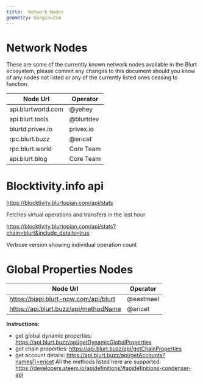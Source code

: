 ```yaml
---
title:  Network Nodes
geometry: margin=2cm
---
```


# Network Nodes

These are some of the currently known network nodes available in the Blurt ecosystem, please commit any changes to this document should you know of any nodes not listed or any of the currently listed ones ceasing to function. 


| Node Url              | Operator  |  
|-----------------------|-----------|
| api.blurtworld.com    | @yehey    |
| api.blurt.tools       | @blurtdev |
| blurtd.privex.io      | privex.io |  
| rpc.blurt.buzz        | @ericet   | 
| rpc.blurt.world       | Core Team | 
| api.blurt.blog        | Core Team |

# Blocktivity.info api 
https://blocktivity.blurtopian.com/api/stats

Fetches virtual operations and transfers in the last hour

https://blocktivity.blurtopian.com/api/stats?chain=blurt&include_details=true

Verbose version showing individual operation count

# Global Properties Nodes



| Node Url                               | Operator  |
| ---------------------------------------|-----------|
| https://biapi.blurt-now.com/api/blurt  | @eastmael |
| https://api.blurt.buzz/api/methodName  | @ericet   |

**Instructions:**

* get global dynamic properties: https://api.blurt.buzz/api/getDynamicGlobalProperties 
* get chain properties: https://api.blurt.buzz/api/getChainProperties
* get account details: https://api.blurt.buzz/api/getAccounts?names[]=ericet
All the methods listed here are supported: https://developers.steem.io/apidefinitions/#apidefinitions-condenser-api

